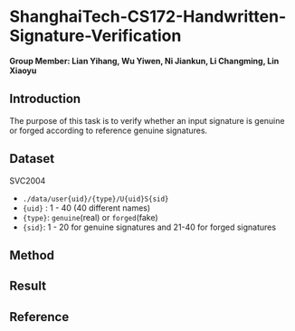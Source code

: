# ShanghaiTech-CS172-Handwritten-Signature-Verification

**Group Member: Lian Yihang, Wu Yiwen, Ni Jiankun, Li Changming, Lin Xiaoyu**

## Introduction

The purpose of this task is to verify whether an input signature is genuine or forged according to reference genuine signatures.



## Dataset

SVC2004

- `./data/user{uid}/{type}/U{uid}S{sid}` 
- `{uid}` : 1 - 40 (40 different names)
- `{type}`: `genuine`(real) or `forged`(fake)
- `{sid}`: 1 - 20 for genuine signatures and 21-40 for forged signatures



## Method



## Result



## Reference

